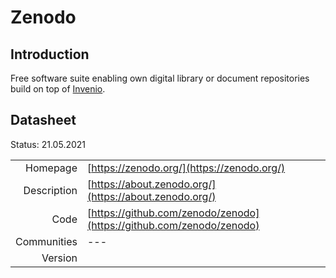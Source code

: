 # Zenodo

## Introduction
Free software suite enabling own digital library or document repositories 
build on top of [Invenio](../invenio/atAGlance.html).

## Datasheet

Status: 21.05.2021

|              |                                                                             |
| ------------:| :-------------------------------------------------------------------------- |
| Homepage     | [https://zenodo.org/](https://zenodo.org/)                          | 
| Description  | [https://about.zenodo.org/](https://about.zenodo.org/)  | 
| Code         | [https://github.com/zenodo/zenodo](https://github.com/zenodo/zenodo)                            | 
| Communities  | ---                                                                         |
| Version      |                                                                             |


